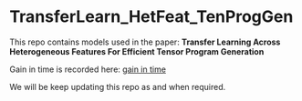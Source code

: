 # TransferLearn_HetFeat_TenProgGen

This repo contains models used in the paper: **Transfer Learning Across Heterogeneous Features For Efficient Tensor Program Generation**

Gain in time is recorded here: [gain in time](https://github.com/xintin/TransferLearn_HetFeat_TenProgGen/wiki/Gain-In-Time-To-Tune:-Baseline-vs-Pruned-Dataset)

We will be keep updating this repo as and when required. 
